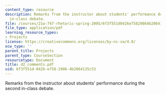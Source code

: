 ```yaml
---
content_type: resource
description: Remarks from the instructor about students' performance during the second
  in-class debate.
file: /courses/21w-747-rhetoric-spring-2005/6f3f551d0426e75829864b2064135c53_d2_comments.pdf
file_type: application/pdf
learning_resource_types:
- Projects
license: https://creativecommons.org/licenses/by-nc-sa/4.0/
ocw_type: ''
parent_title: Projects
parent_type: CourseSection
resourcetype: Document
title: d2_comments.pdf
uid: 6f3f551d-0426-e758-2986-4b2064135c53
---
```

Remarks from the instructor about students' performance during the second in-class debate.